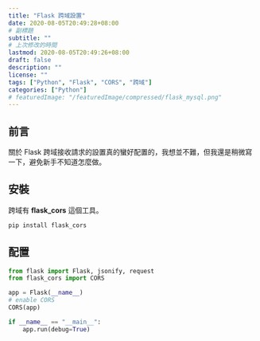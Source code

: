 ```yaml
---
title: "Flask 跨域設置"
date: 2020-08-05T20:49:28+08:00
# 副標題
subtitle: ""
# 上次修改的時間
lastmod: 2020-08-05T20:49:26+08:00
draft: false
description: ""
license: ""
tags: ["Python", "Flask", "CORS", "跨域"]
categories: ["Python"]
# featuredImage: "/featuredImage/compressed/flask_mysql.png"
---
```


## 前言

關於 Flask 跨域接收請求的設置真的蠻好配置的，我想並不難，但我還是稍微寫一下，避免新手不知道怎麼做。

## 安裝

跨域有 **flask_cors** 這個工具。

```bash
pip install flask_cors
```

## 配置

```py
from flask import Flask, jsonify, request
from flask_cors import CORS

app = Flask(__name__)
# enable CORS
CORS(app)

if __name__ == "__main__":
    app.run(debug=True)
```